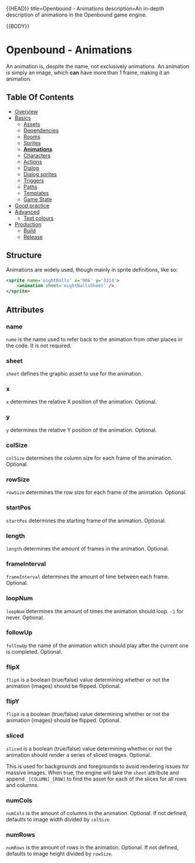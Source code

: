 {{HEAD}}
title=Openbound - Animations
description=An in-depth description of animations in the Openbound game engine.

{{BODY}}

# Openbound - Animations

An animation is, despite the name, not exclusively animations. An animation is simply an image, which **can** have more than 1 frame, making it an animation.

## Table Of Contents

-   [Overview](./openbound-overview)
-   [Basics](./openbound-basics)
    -   [Assets](./openbound-assets)
    -   [Dependencies](./openbound-dependencies)
    -   [Rooms](./openbound-rooms)
    -   [Sprites](./openbound-sprites)
    -   [**Animations**](./openbound-animations)
    -   [Characters](./openbound-characters)
    -   [Actions](./openbound-actions)
    -   [Dialog](./openbound-dialog)
    -   [Dialog sprites](./openbound-dialog-sprites)
    -   [Triggers](./openbound-triggers)
    -   [Paths](./openbound-paths)
    -   [Templates](./openbound-templates)
    -   [Game State](./openbound-gamestate)
-   [Good practice](./openbound-good-practice)
-   [Advanced](./openbound-advanced)
    -   [Text colours](./openbound-text-colours)
-   [Production](./openbound-production)
    -   [Build](./openbound-build)
    -   [Release](openbound-release)

## Structure

Animations are widely used, though mainly in sprite definitions, like so:

```xml
<sprite name='eightBalls' x='906' y='3314'>
    <animation sheet='eightBallsSheet' />
</sprite>
```

## Attributes

### name

`name` is the name used to refer back to the animation from other places in the code. It is not required.

### sheet

`sheet` defines the graphic asset to use for the animation.

### x

`x` determines the relative X position of the animation. Optional.

### y

`y` determines the relative Y position of the animation. Optional.

### colSize

`colSize` determines the column size for each frame of the animation. Optional.

### rowSize

`rowSize` determines the row size for each frame of the animation. Optional.

### startPos

`startPos` determines the starting frame of the animation. Optional.

### length

`length` determines the amount of frames in the animation. Optional.

### frameInterval

`frameInterval` determines the amount of time between each frame. Optional.

### loopNum

`loopNum` determines the amount of times the animation should loop. `-1` for never. Optional.

### followUp

`followUp` the name of the animation which should play after the current one is completed. Optional.

### flipX

`flipX` is a boolean (true/false) value determining whether or not the animation (images) should be flipped. Optional.

### flipY

`flipX` is a boolean (true/false) value determining whether or not the animation (images) should be flipped. Optional.

### sliced

`sliced` is a boolean (true/false) value determining whether or not the animation should render a series of sliced images. Optional.

This is used for backgrounds and foregrounds to avoid rendering issues for massive images. When true, the engine will take the `sheet` attribute and append `_[COLUMN]_[ROW]` to find the asset for each of the slices for all rows and columns.

### numCols

`numCols` is the amount of columns in the animation. Optional. If not defined, defaults to image width divided by `colSize`.

### numRows

`numRows` is the amount of rows in the animation. Optional. If not defined, defaults to image height divided by `rowSize`.
